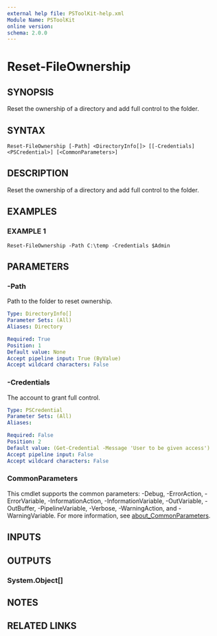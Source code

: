 ```yaml
---
external help file: PSToolKit-help.xml
Module Name: PSToolKit
online version:
schema: 2.0.0
---
```


# Reset-FileOwnership

## SYNOPSIS
Reset the ownership of a directory and add full control to the folder.

## SYNTAX

```
Reset-FileOwnership [-Path] <DirectoryInfo[]> [[-Credentials] <PSCredential>] [<CommonParameters>]
```

## DESCRIPTION
Reset the ownership of a directory and add full control to the folder.

## EXAMPLES

### EXAMPLE 1
```
Reset-FileOwnership -Path C:\temp -Credentials $Admin
```

## PARAMETERS

### -Path
Path to the folder to reset ownership.

```yaml
Type: DirectoryInfo[]
Parameter Sets: (All)
Aliases: Directory

Required: True
Position: 1
Default value: None
Accept pipeline input: True (ByValue)
Accept wildcard characters: False
```

### -Credentials
The account to grant full control.

```yaml
Type: PSCredential
Parameter Sets: (All)
Aliases:

Required: False
Position: 2
Default value: (Get-Credential -Message 'User to be given access')
Accept pipeline input: False
Accept wildcard characters: False
```

### CommonParameters
This cmdlet supports the common parameters: -Debug, -ErrorAction, -ErrorVariable, -InformationAction, -InformationVariable, -OutVariable, -OutBuffer, -PipelineVariable, -Verbose, -WarningAction, and -WarningVariable. For more information, see [about_CommonParameters](http://go.microsoft.com/fwlink/?LinkID=113216).

## INPUTS

## OUTPUTS

### System.Object[]
## NOTES

## RELATED LINKS
